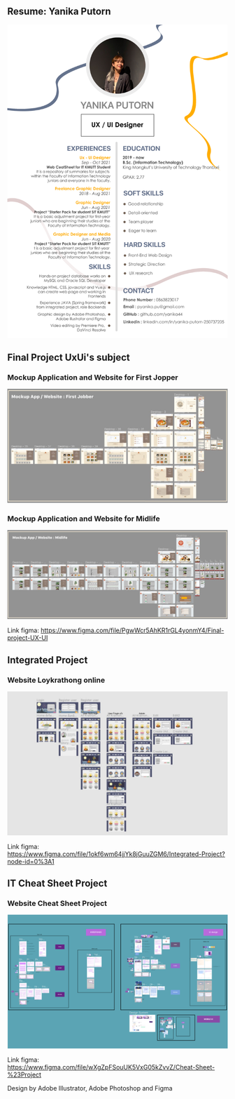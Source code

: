 ## Resume: Yanika Putorn
![alt text](/Resume_Yanika_UxUiDesigner.jpg/?raw=true "Zero")

## Final Project UxUi's subject
### Mockup Application and Website for First Jopper
![alt text](/First_Jopper.jpg/?raw=true "One")

### Mockup Application and Website for Midlife
![alt text](/Midlife.jpg/?raw=true "Two")

Link figma: https://www.figma.com/file/PgwWcr5AhKR1rGL4yonmY4/Final-project-UX-UI

## Integrated Project 
### Website Loykrathong online
![alt text](/loy.jpg/?raw=true "Three")

Link figma: https://www.figma.com/file/1okf6wm64jjYk8jGuuZGM6/Integrated-Project?node-id=0%3A1

## IT Cheat Sheet Project 
### Website Cheat Sheet Project
![alt text](/CheatSheet.png/?raw=true "Four")

Link figma: https://www.figma.com/file/wXgZpFSouUK5VxG05kZvvZ/Cheat-Sheet-%23Project

Design by Adobe Illustrator, Adobe Photoshop and Figma
